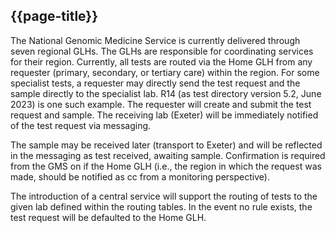 ## {{page-title}}

The National Genomic Medicine Service is currently delivered through seven regional GLHs. The GLHs are responsible for coordinating services for their region. Currently, all tests are routed via the Home GLH from any requester (primary, secondary, or tertiary care) within the region. For some specialist tests, a requester may directly send the test request and the sample directly to the specialist lab. R14 (as  test directory version 5.2, June 2023) is one such example. The requester will create and submit the test request and sample. The receiving lab (Exeter) will be immediately notified of the test request via messaging.

The sample may be received later (transport to Exeter) and will be reflected in the messaging as test received, awaiting sample. Confirmation is required from the GMS on if the Home GLH (i.e., the region in which the request was made, should be notified as cc from a monitoring perspective). 

The introduction of a central service will support the routing of tests to the given lab defined within the routing tables. In the event no rule exists, the test request will be defaulted to the Home GLH. 

